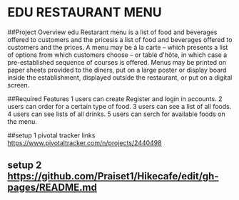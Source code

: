 #  EDU RESTAURANT MENU

##Project Overview edu Restarant menu is a list of food and beverages offered to customers and the pricesis a list of food and beverages offered to customers and the prices. A menu may be à la carte – which presents a list of options from which customers choose – or table d'hôte, in which case a pre-established sequence of courses is offered. Menus may be printed on paper sheets provided to the diners, put on a large poster or display board inside the establishment, displayed outside the restaurant, or put on a digital screen.

##Required Features 1 users can create Register and login in accounts. 2 users can order for a certain type of food. 3 users can see a list of all foods. 4 users can see lists of all drinks. 5 users can serch for available foods on the menu.

##setup 1 pivotal tracker links https://www.pivotaltracker.com/n/projects/2440498
## setup 2 https://github.com/Praiset1/Hikecafe/edit/gh-pages/README.md
